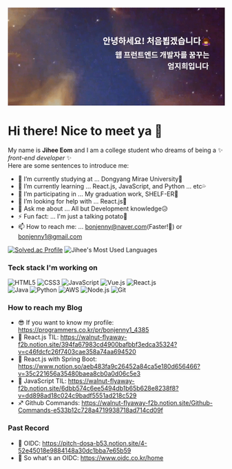 ![Intro.gif](./intro.gif)

# Hi there! Nice to meet ya 👋

My name is **Jihee Eom** and I am a college student who dreams of being a ✨ _front-end developer_ ✨ \
Here are some sentences to introduce me:

- 🔭 I’m currently studying at    ... Dongyang Mirae University🏫
- 🌱 I’m currently learning       ... React.js, JavaScript, and Python ... etc💦
- 👯 I’m participating in         ... My graduation work, SHELF-ER📕
- 🤔 I’m looking for help with    ... React.js💙
- 💬 Ask me about                 ... All but Development knowledge😥
- ⚡ Fun fact:                    ... I'm just a talking potato🥔
- 📫 How to reach me:             ... bonjenny@naver.com(Faster!💨) or bonjenny1@gmail.com

<!-- ![Jihee's GitHub stats](https://github-readme-stats.vercel.app/api?username=bonjenny&theme=buefy&show_icons=true) -->
[![Solved.ac Profile](http://mazassumnida.wtf/api/generate_badge?boj=bonjenny)](https://solved.ac/bonjenny)
![Jihee's Most Used Languages](https://github-readme-stats.vercel.app/api/top-langs/?username=bonjenny&theme=material-palenight&layout=compact)

<!--
[![Readme Card](https://github-readme-stats.vercel.app/api/pin/?username=bonjenny&repo=2020-1JS)](https://github.com/bonjenny/2020-1JS)
[![Readme Card](https://github-readme-stats.vercel.app/api/pin/?username=parkjg20&repo=movieIntroduce)](https://github.com/parkjg20/movieIntroduce/) \
[![Readme Card](https://github-readme-stats.vercel.app/api/pin/?username=bonjenny&repo=2021-2JSP)](https://github.com/bonjenny/2021-2JSP)
[![Readme Card](https://github-readme-stats.vercel.app/api/pin/?username=SHELF-ER&repo=front-end)](https://github.com/SHELF-ER/front-end) \
[![Readme Card](https://github-readme-stats.vercel.app/api/pin/?username=bonjenny&repo=2022-1CodingTest)](https://github.com/bonjenny/2022-1CodingTest)
[![Readme Card](https://github-readme-stats.vercel.app/api/pin/?username=bonjenny&repo=2022-1React.js)](https://github.com/bonjenny/2022-1React.js)
-->

### Teck stack I'm working on
![HTML5](https://img.shields.io/badge/-HTML5-d13a11?style=for-the-badge&logo=html5&logoColor=ffffff)
![CSS3](https://img.shields.io/badge/-CSS3-007acc?style=for-the-badge&logo=css3)
![JavaScript](https://img.shields.io/badge/-JavaScript-%23f7df1c?style=for-the-badge&logo=javascript&logoColor=000000&labelColor=%23f7df1c&color=%23ffce5a)
![Vue.js](https://img.shields.io/badge/-Vue.js-3fba79?style=for-the-badge&logo=vue.js&logoColor=ffffff)
![React.js](https://img.shields.io/badge/-React.js-59d8ff?style=for-the-badge&logo=react&logoColor=000000) \
![Java](https://img.shields.io/badge/-Java-b30000?style=for-the-badge&logo=java&logoColor=ffffff)
![Python](https://img.shields.io/badge/-Python-21649c?style=for-the-badge&logo=python&logoColor=ffdb12)
![AWS](https://img.shields.io/badge/-AWS-232F3E?style=for-the-badge&logo=AmazonAWS&logoColor=ffffff)
![Node.js](https://img.shields.io/badge/-Node.js-43853d?style=for-the-badge&logo=Node.js&logoColor=ffffff)
![Git](https://img.shields.io/badge/-Git-f05032?style=for-the-badge&logo=git&logoColor=ffffff)
<!-- ![TypeScript](https://img.shields.io/badge/-Typescript-007acc?style=for-the-badge&logo=typescript&logoColor=ffffff) -->

### How to reach my Blog

- 😎 If you want to know my profile: https://programmers.co.kr/pr/bonjenny1_4385
- 💙 React.js TIL: https://walnut-flyaway-f2b.notion.site/394fa67983cd4900bafbbf3edca35324?v=c46fdcfc26f7403cae358a74aa694520
- 💚 React.js with Spring Boot: https://www.notion.so/aeb483fa9c26452a84ca5e180d656466?v=35c221656a35480baea8cb0a0d06c5e3
- 💜 JavaScript TIL: https://walnut-flyaway-f2b.notion.site/6dbb574c6ee5494db1b65b628e8238f8?v=dd898ad18c024c9badf5551ad218c529
- ♐ Github Commands: https://walnut-flyaway-f2b.notion.site/Github-Commands-e533b12c728a4719938718ad714cd09f

### Past Record

- 🎈 OIDC: https://pitch-dosa-b53.notion.site/4-52e45018e9884148a30dc1bba7e65b59
- 🧨 So what's an OIDC: https://www.oidc.co.kr/home
